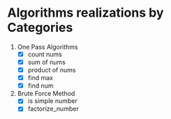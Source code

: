 # Algorithms realizations by Categories

1. One Pass Algorithms
   - [x] count nums
   - [x] sum of nums 
   - [x] product of nums
   - [x] find max
   - [x] find num

2. Brute Force Method
   - [x] is simple number
   - [x] factorize_number